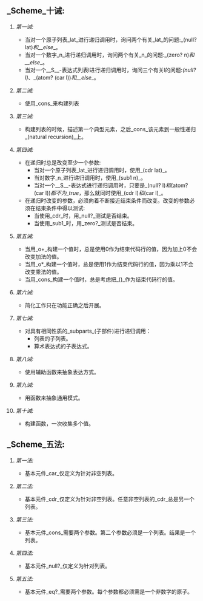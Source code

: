 ## _Scheme_十诫:  
1. _第一诫:_
    * 当对一个原子列表_lat_进行递归调用时，询问两个有关_lat_的问题:_(null? lat)_和__else__。
    * 当对一个数字_n_进行递归调用时，询问两个有关_n_的问题:_(zero? n)_和__else__。
    * 当对一个__S__-表达式列表l进行递归调用时，询问三个有关l的问题:_(null? l)_、_(atom? (car l))_和__else__。

2. _第二诫:_
    * 使用_cons_来构建列表

3. _第三诫:_
    * 构建列表的时候，描述第一个典型元素，之后_cons_该元素到一般性递归_(natural recursion)_上。

4. _第四诫:_
    * 在递归时总是改变至少一个参数:
	    * 当对一个原子列表_lat_进行递归调用时，使用_(cdr lat)_。
		* 当对数字_n_进行递归调用时，使用_(sub1 n)_。
		* 当对一个__S__-表达式进行递归调用时，只要是_(null? l)_和_(atom? (car l))_都不为_true_，那么就同时使用_(cdr l)_和_(car l)_。
    * 在递归时改变的参数，必须向着不断接近结束条件而改变。改变的参数必须在结束条件中得以测试:
	    * 当使用_cdr_时，用_null?_测试是否结束。
		* 当使用_sub1_时，用_zero?_测试是否结束。

5. _第五诫:_
    * 当用_o+_构建一个值时，总是使用0作为结束代码行的值，因为加上0不会改变加法的值。
    * 当用_o*_构建一个值时，总是使用1作为结束代码行的值，因为乘以1不会改变乘法的值。
	* 当用_cons_构建一个值时，总是考虑把_()_作为结束代码行的值。

6. _第六诫:_
    * 简化工作只在功能正确之后开展。

7. _第七诫:_
    * 对具有相同性质的_subparts_(子部件)进行递归调用：
	    * 列表的子列表。
		* 算术表达式的子表达式。

8. _第八诫:_
    * 使用辅助函数来抽象表达方式。

9. _第九诫:_
    * 用函数来抽象通用模式。

10. _第十诫:_
    * 构建函数，一次收集多个值。

	
	
	
## _Scheme_五法:
1. _第一法:_
    * 基本元件_car_仅定义为针对非空列表。

2. _第二法:_
    * 基本元件_cdr_仅定义为针对非空列表。任意非空列表的_cdr_总是另一个列表。

3. _第三法:_
    * 基本元件_cons_需要两个参数。第二个参数必须是一个列表。结果是一个列表。

4. _第四法:_
    * 基本元件_null?_仅定义为针对列表。

5. _第五法:_
    * 基本元件_eq?_需要两个参数。每个参数都必须需是一个非数字的原子。